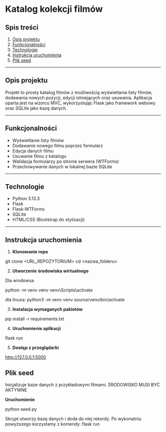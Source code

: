 # Katalog kolekcji filmów

## Spis treści
1. [Opis projektu](#opis-projektu)  
2. [Funkcjonalności](#funkcjonalności)  
3. [Technologie](#technologie)  
4. [Instrukcja uruchomienia](#instrukcja-uruchomienia)  
5. [Plik seed](#plik-seed)  

---

## Opis projektu
Projekt to prosty katalog filmów z możliwością wyświetlania listy filmów, dodawania nowych pozycji, edycji istniejących oraz usuwania. Aplikacja oparta jest na wzorcu MVC, wykorzystując Flask jako framework webowy oraz SQLite jako bazę danych.

---

## Funkcjonalności
- Wyświetlanie listy filmów  
- Dodawanie nowego filmu poprzez formularz  
- Edycja danych filmu  
- Usuwanie filmu z katalogu  
- Walidacja formularzy po stronie serwera (WTForms)  
- Przechowywanie danych w lokalnej bazie SQLite  

---

## Technologie
- Python 3.13.3
- Flask 
- Flask-WTForms
- SQLite
- HTML/CSS (Bootstrap do stylizacji)  

---

## Instrukcja uruchomienia

1. **Klonowanie repo**  

git clone <URL_REPOZYTORIUM>
cd <nazwa_folderu>

2. **Utworzenie środowiska wirtualnego**

Dla windowsa:

python -m venv venv
venv\Scripts\activate

dla linuxa:
python3 -m venv venv
source/venv/bin/activate

3. **Instalacja wymaganych pakietów**

pip install -r requirements.txt

4. **Uruchomienie aplikacji**

flask run

5. **Dostęp z przeglądarki**

http://127.0.0.1:5000

## Plik seed

Inicjalizuje baze danych z przykładowymi filmami.
ŚRODOWISKO MUSI BYĆ AKTYWNE

**Uruchomienie**

python seed.py

Skrypt utworzy bazę danych i doda do niej rekordy.
Po wykonatniu powyższego korzystamy z komendy: flask run

